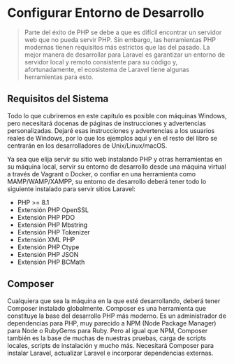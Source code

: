 # Configurar Entorno de Desarrollo

>Parte del éxito de PHP se debe a que es difícil encontrar un servidor web que no pueda servir PHP. Sin embargo, las herramientas PHP modernas tienen requisitos más estrictos que las del pasado. La mejor manera de desarrollar para Laravel es garantizar un entorno de servidor local y remoto consistente para su código y, afortunadamente, el ecosistema de Laravel tiene algunas herramientas para esto.

## Requisitos del Sistema

Todo lo que cubriremos en este capítulo es posible con máquinas Windows, pero necesitará docenas de páginas de instrucciones y advertencias personalizadas. Dejaré esas instrucciones y advertencias a los usuarios reales de Windows, por lo que los ejemplos aquí y en el resto del libro se centrarán en los desarrolladores de Unix/Linux/macOS.

Ya sea que elija servir su sitio web instalando PHP y otras herramientas en su máquina local, servir su entorno de desarrollo desde una máquina virtual a través de Vagrant o Docker, o confiar en una herramienta como MAMP/WAMP/XAMPP, su entorno de desarrollo deberá tener todo lo siguiente instalado para servir sitios Laravel:

- PHP >= 8.1
- Extensión PHP OpenSSL
- Extensión PHP PDO
- Extensión PHP Mbstring
- Extensión PHP Tokenizer
- Extensión XML PHP
- Extensión PHP Ctype
- Extensión PHP JSON
- Extensión PHP BCMath

## Composer

Cualquiera que sea la máquina en la que esté desarrollando, deberá tener Composer instalado globalmente. Composer es una herramienta que constituye la base del desarrollo PHP más moderno. Es un administrador de dependencias para PHP, muy parecido a NPM (Node Package Manager) para Node o RubyGems para Ruby. Pero al igual que NPM, Composer también es la base de muchas de nuestras pruebas, carga de scripts locales, scripts de instalación y mucho más. Necesitará Composer para instalar Laravel, actualizar Laravel e incorporar dependencias externas.
